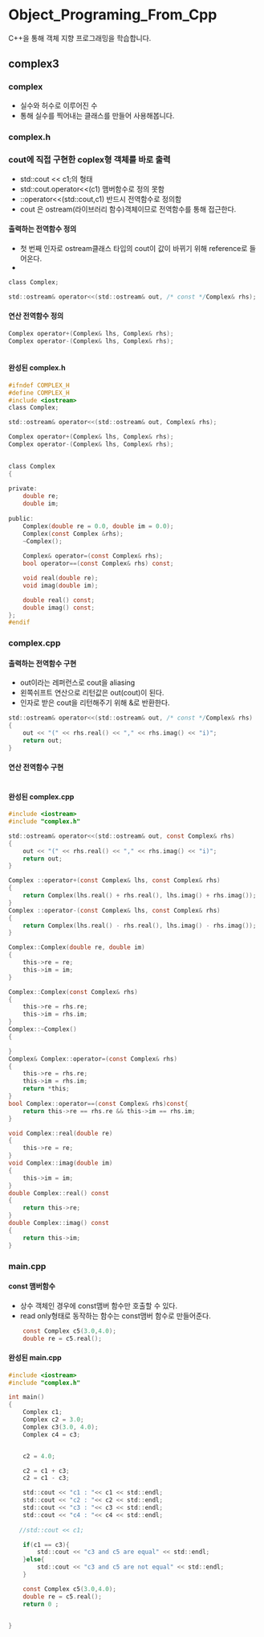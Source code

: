 # Object_Programing_From_Cpp
C++을 통해 객체 지향 프로그래밍을 학습합니다.
## complex3
### complex
  - 실수와 허수로 이루어진 수
  - 통해 실수를 찍어내는 클래스를 만들어 사용해봅니다.

### complex.h

### cout에 직접 구현한 coplex형 객체를 바로 출력
  - std::cout << c1;의 형태
  - std::cout.operator<<(c1) 맴버함수로 정의 못함
  - ::operator<<(std::cout,c1) 반드시 전역함수로 정의함
  - cout 은 ostream(라이브러리 함수)객체이므로 전역함수를 통해 접근한다.

#### 출력하는 전역함수 정의
 - 첫 번째 인자로 ostream클래스 타입의 cout이 값이 바뀌기 위해 reference로 들어온다.
 - 
```c
class Complex;

std::ostream& operator<<(std::ostream& out, /* const */Complex& rhs);
```

#### 연산 전역함수 정의
```c
Complex operator+(Complex& lhs, Complex& rhs);
Complex operator-(Complex& lhs, Complex& rhs);
    

```
#### 완성된 complex.h
```c
#ifndef COMPLEX_H
#define COMPLEX_H
#include <iostream>
class Complex;

std::ostream& operator<<(std::ostream& out, Complex& rhs);

Complex operator+(Complex& lhs, Complex& rhs);
Complex operator-(Complex& lhs, Complex& rhs);
    

class Complex     
{
  
private: 
    double re;     
    double im;     
    
public:       
    Complex(double re = 0.0, double im = 0.0);
    Complex(const Complex &rhs);
    ~Complex();
    
    Complex& operator=(const Complex& rhs);
    bool operator==(const Complex& rhs) const;

    void real(double re);
    void imag(double im);

    double real() const;
    double imag() const;
};
#endif
```
### complex.cpp
#### 출력하는 전역함수 구현
  - out이라는 레퍼런스로 cout을 aliasing
  - 왼쪽쉬프트 연산으로 리턴값은 out(cout)이 된다.
  - 인자로 받은 cout을 리턴해주기 위해 &로 반환한다.
```c
std::ostream& operator<<(std::ostream& out, /* const */Complex& rhs)
{
    out << "(" << rhs.real() << "," << rhs.imag() << "i)";
    return out;
}
```

#### 연산 전역함수 구현
```c

```

#### 완성된 complex.cpp
```c
#include <iostream>
#include "complex.h"

std::ostream& operator<<(std::ostream& out, const Complex& rhs)
{
    out << "(" << rhs.real() << "," << rhs.imag() << "i)";
    return out;
}

Complex ::operator+(const Complex& lhs, const Complex& rhs)
{
    return Complex(lhs.real() + rhs.real(), lhs.imag() + rhs.imag());
}
Complex ::operator-(const Complex& lhs, const Complex& rhs)
{
    return Complex(lhs.real() - rhs.real(), lhs.imag() - rhs.imag());
}

Complex::Complex(double re, double im)
{
    this->re = re;
    this->im = im;
}

Complex::Complex(const Complex& rhs)
{
    this->re = rhs.re;
    this->im = rhs.im;
}
Complex::~Complex()
{

}
Complex& Complex::operator=(const Complex& rhs)
{
    this->re = rhs.re;
    this->im = rhs.im;
    return *this;
}
bool Complex::operator==(const Complex& rhs)const{
    return this->re == rhs.re && this->im == rhs.im;
}

void Complex::real(double re)
{
    this->re = re;
}
void Complex::imag(double im)
{
    this->im = im;
}
double Complex::real() const
{
    return this->re;
}
double Complex::imag() const
{
    return this->im;
}

```
### main.cpp
#### const 맴버함수
 - 상수 객체인 경우에 const맴버 함수만 호출할 수 있다.
 - read only형태로 동작하는 함수는 const맴버 함수로 만들어준다.
```c
    const Complex c5(3.0,4.0);
    double re = c5.real();
```
#### 완성된 main.cpp
```c
#include <iostream>
#include "complex.h"

int main()
{
    Complex c1;                
    Complex c2 = 3.0;
    Complex c3(3.0, 4.0);      
    Complex c4 = c3;


    c2 = 4.0;

    c2 = c1 + c3;
    c2 = c1 - c3;          

    std::cout << "c1 : "<< c1 << std::endl;
    std::cout << "c2 : "<< c2 << std::endl;
    std::cout << "c3 : "<< c3 << std::endl;
    std::cout << "c4 : "<< c4 << std::endl;
    
   //std::cout << c1;  

    if(c1 == c3){
        std::cout << "c3 and c5 are equal" << std::endl;
    }else{
        std::cout << "c3 and c5 are not equal" << std::endl;
    }

    const Complex c5(3.0,4.0);
    double re = c5.real();
    return 0 ;     


}
```
